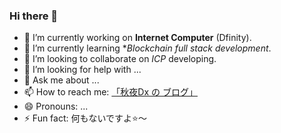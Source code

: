 ### Hi there 👋

<!--
**QiuYeDx/QiuYeDx** is a ✨ _special_ ✨ repository because its `README.md` (this file) appears on your GitHub profile.

Here are some ideas to get you started:

- 🔭 I’m currently working on ...
- 🌱 I’m currently learning ...
- 👯 I’m looking to collaborate on ...
- 🤔 I’m looking for help with ...
- 💬 Ask me about ...
- 📫 How to reach me: ...
- 😄 Pronouns: ...
- ⚡ Fun fact: ...
-->
- 🔭 I’m currently working on **Internet Computer** (Dfinity).
- 🌱 I’m currently learning **Blockchain full stack development*.
- 👯 I’m looking to collaborate on *ICP* developing.
- 🤔 I’m looking for help with ...
- 💬 Ask me about ...
- 📫 How to reach me: [「秋夜Dx の ブログ」](https://qiuyedx.com)
- 😄 Pronouns: ...
- ⚡ Fun fact: 何もないですよ⭐️～
